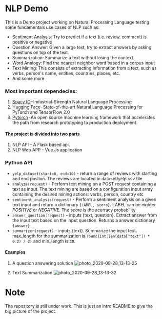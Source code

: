 # NLP Demo

This is a Demo project working on Natural Processing Language testing some fundamentals use cases of NLP such as:
  * Sentiment Analysis: Try to predict if a text (i.e. review, comment) is positive or negative
  * Question Answer: Given a large text, try to extract answers by asking questions on top of the text.
  * Summarization: Summarize a text without losing the context.
  * Word Analogy: Find the nearest neighbor word based in a corpus input
  * Text Mining: This consists of extracting information from a text, such as verbs, person's name, entities, countries, places, etc.
  * And some more
  
### Most important dependecies:
1. [Spacy IO](https://spacy.io/) - Industrial-Strength Natural Language Processing
2. [Hugging Face](https://huggingface.co/) - State-of-the-art Natural Language Processing for PyTorch and TensorFlow 2.0
3. [Pytorch](https://pytorch.org/) - An open source machine learning framework that accelerates the path from research prototyping to production deployment.

#### The project is divided into two parts
1. NLP API - A Flask based api.
2. NLP Web APP - Vue Js application


### Python API
 * ```yelp_dataset(start=0, end=10)``` - return a range of reviews with starting and end postion. The reviews are located in dataset/yelp.csv file
 * ```analyze(request)``` - Perform text mining on a POST request containing a text as input. The text mining are based on a configuration input array containing the desired mining actions: verbs, person, country etc
 * ```sentiment_analysis(request)``` - Perform a sentiment analysis on a given text input and return a dictionary ```{LABEL, score}```. LABEL can be eighter *POSITIVE* or *NEGATIVE*. The *score* is the acurracy probability
 * ```answer_question(request)``` - inputs {text, question}. Extract answer from the input text based on the input question. Returns a answer dictionary ```{answer}```
 * ```summarizer(request)``` - inputs {text}. Summarize the input text. max_length for the summarization is ```round(int(len(data["text"]) * 0.2) / 2)``` and min_length is ```30```. 

#### Examples

1. A question answering solution
 ![photo_2020-09-28_13-13-25](https://user-images.githubusercontent.com/26607519/94431492-44ba2b00-018d-11eb-82f3-ad72a3348527.jpg)

2. Text Summarization
 ![photo_2020-09-28_13-13-32](https://user-images.githubusercontent.com/26607519/94431755-9a8ed300-018d-11eb-8efe-a263b0d913d6.jpg)


# Note
The repository is still under work. This is just an intro README to give the big picture of the project.
